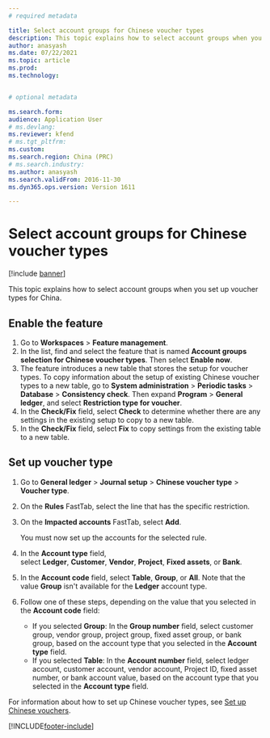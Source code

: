 ```yaml
---
# required metadata

title: Select account groups for Chinese voucher types
description: This topic explains how to select account groups when you set up voucher types for China.
author: anasyash
ms.date: 07/22/2021
ms.topic: article
ms.prod: 
ms.technology: 


# optional metadata

ms.search.form: 
audience: Application User
# ms.devlang: 
ms.reviewer: kfend
# ms.tgt_pltfrm: 
ms.custom: 
ms.search.region: China (PRC)
# ms.search.industry: 
ms.author: anasyash
ms.search.validFrom: 2016-11-30
ms.dyn365.ops.version: Version 1611

---
```


# Select account groups for Chinese voucher types

[!include [banner](../includes/banner.md)]

This topic explains how to select account groups when you set up voucher types for China.

## Enable the feature

1. Go to **Workspaces** \> **Feature management**.
2. In the list, find and select the feature that is named **Account groups selection for Chinese voucher types**. Then select **Enable now**.
3. The feature introduces a new table that stores the setup for voucher types. To copy information about the setup of existing Chinese voucher types to a new table, go to **System administration** \> **Periodic tasks** \> **Database** \> **Consistency check**. Then expand **Program** \> **General ledger**, and select **Restriction type for voucher**.
4. In the **Check/Fix** field, select **Check** to determine whether there are any settings in the existing setup to copy to a new table.
5. In the **Check/Fix** field, select **Fix** to copy settings from the existing table to a new table.

## Set up voucher type

1. Go to **General ledger** \> **Journal setup** \> **Chinese voucher type** \> **Voucher type**.
2. On the **Rules** FastTab, select the line that has the specific restriction.
3. On the **Impacted accounts** FastTab, select **Add**.

    You must now set up the accounts for the selected rule.

4. In the **Account type** field, select **Ledger**, **Customer**, **Vendor**, **Project**, **Fixed assets**, or **Bank**.
5. In the **Account code** field, select **Table**, **Group**, or **All**. Note that the value **Group** isn't available for the **Ledger** account type.
6. Follow one of these steps, depending on the value that you selected in the **Account code** field:

    - If you selected **Group**: In the **Group number** field, select customer group, vendor group, project group, fixed asset group, or bank group, based on the account type that you selected in the **Account type** field.
    - If you selected **Table**: In the **Account number** field, select ledger account, customer account, vendor account, Project ID, fixed asset number, or bank account value, based on the account type that you selected in the **Account type** field.

For information about how to set up Chinese voucher types, see [Set up Chinese vouchers](tasks/set-up-chinese-vouchers.md).

[!INCLUDE[footer-include](../../includes/footer-banner.md)]
